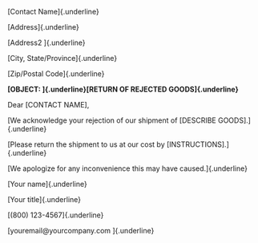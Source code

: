 [Contact Name]{.underline}

[Address]{.underline}

[Address2 ]{.underline}

[City, State/Province]{.underline}

[Zip/Postal Code]{.underline}

**[OBJECT: ]{.underline}[RETURN OF REJECTED GOODS]{.underline}**

Dear \[CONTACT NAME\],

[We acknowledge your rejection of our shipment of \[DESCRIBE
GOODS\].]{.underline}

[Please return the shipment to us at our cost by
\[INSTRUCTIONS\].]{.underline}

[We apologize for any inconvenience this may have caused.]{.underline}

[Your name]{.underline}

[Your title]{.underline}

[(800) 123-4567]{.underline}

[youremail\@yourcompany.com ]{.underline}

